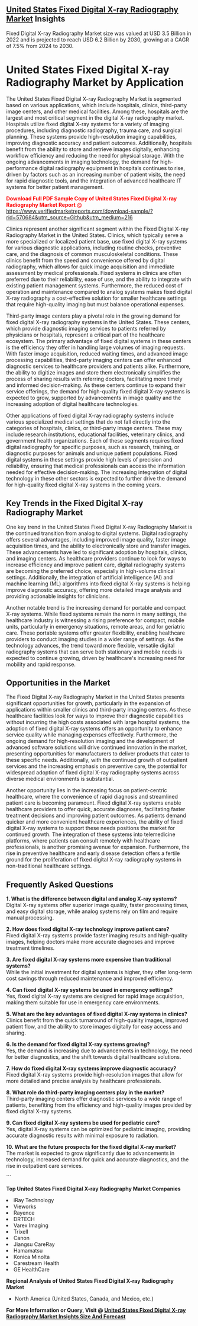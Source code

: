 <h2><a href="https://www.verifiedmarketreports.com/download-sample/?rid=570684&amp;utm_source=Github&amp;utm_medium=216" target="_blank">United States Fixed Digital X-ray Radiography Market</a> Insights</h2><p>Fixed Digital X-ray Radiography Market size was valued at USD 3.5 Billion in 2022 and is projected to reach USD 6.2 Billion by 2030, growing at a CAGR of 7.5% from 2024 to 2030.</p><p><h1>United States Fixed Digital X-ray Radiography Market by Application</h1><p>The United States Fixed Digital X-ray Radiography Market is segmented based on various applications, which include hospitals, clinics, third-party image centers, and other medical facilities. Among these, hospitals are the largest and most critical segment in the digital X-ray radiography market. Hospitals utilize fixed digital X-ray systems for a variety of imaging procedures, including diagnostic radiography, trauma care, and surgical planning. These systems provide high-resolution imaging capabilities, improving diagnostic accuracy and patient outcomes. Additionally, hospitals benefit from the ability to store and retrieve images digitally, enhancing workflow efficiency and reducing the need for physical storage. With the ongoing advancements in imaging technology, the demand for high-performance digital radiography equipment in hospitals continues to rise, driven by factors such as an increasing number of patient visits, the need for rapid diagnostic tools, and the integration of advanced healthcare IT systems for better patient management.<p><span class=""><span style="color: #ff0000;"><strong>Download Full PDF Sample Copy of United States Fixed Digital X-ray Radiography Market Report</strong> @ </span><a href="https://www.verifiedmarketreports.com/download-sample/?rid=570684&amp;utm_source=Github&amp;utm_medium=216" target="_blank">https://www.verifiedmarketreports.com/download-sample/?rid=570684&amp;utm_source=Github&amp;utm_medium=216</a></span></p><p>Clinics represent another significant segment within the Fixed Digital X-ray Radiography Market in the United States. Clinics, which typically serve a more specialized or localized patient base, use fixed digital X-ray systems for various diagnostic applications, including routine checks, preventive care, and the diagnosis of common musculoskeletal conditions. These clinics benefit from the speed and convenience offered by digital radiography, which allows for quick image acquisition and immediate assessment by medical professionals. Fixed systems in clinics are often preferred due to their reliability, ease of use, and the ability to integrate with existing patient management systems. Furthermore, the reduced cost of operation and maintenance compared to analog systems makes fixed digital X-ray radiography a cost-effective solution for smaller healthcare settings that require high-quality imaging but must balance operational expenses.<p>Third-party image centers play a pivotal role in the growing demand for fixed digital X-ray radiography systems in the United States. These centers, which provide diagnostic imaging services to patients referred by physicians or hospitals, represent a critical part of the healthcare ecosystem. The primary advantage of fixed digital systems in these centers is the efficiency they offer in handling large volumes of imaging requests. With faster image acquisition, reduced waiting times, and advanced image processing capabilities, third-party imaging centers can offer enhanced diagnostic services to healthcare providers and patients alike. Furthermore, the ability to digitize images and store them electronically simplifies the process of sharing results with referring doctors, facilitating more timely and informed decision-making. As these centers continue to expand their service offerings, the demand for high-quality fixed digital X-ray systems is expected to grow, supported by advancements in image quality and the increasing adoption of digital healthcare technologies.<p>Other applications of fixed digital X-ray radiography systems include various specialized medical settings that do not fall directly into the categories of hospitals, clinics, or third-party image centers. These may include research institutions, educational facilities, veterinary clinics, and government health organizations. Each of these segments requires fixed digital radiography for specific purposes, such as research, training, or diagnostic purposes for animals and unique patient populations. Fixed digital systems in these settings provide high levels of precision and reliability, ensuring that medical professionals can access the information needed for effective decision-making. The increasing integration of digital technology in these other sectors is expected to further drive the demand for high-quality fixed digital X-ray systems in the coming years.<h2>Key Trends in the Fixed Digital X-ray Radiography Market</h2><p>One key trend in the United States Fixed Digital X-ray Radiography Market is the continued transition from analog to digital systems. Digital radiography offers several advantages, including improved image quality, faster image acquisition times, and the ability to electronically store and transfer images. These advancements have led to significant adoption by hospitals, clinics, and imaging centers. As healthcare providers continue to look for ways to increase efficiency and improve patient care, digital radiography systems are becoming the preferred choice, especially in high-volume clinical settings. Additionally, the integration of artificial intelligence (AI) and machine learning (ML) algorithms into fixed digital X-ray systems is helping improve diagnostic accuracy, offering more detailed image analysis and providing actionable insights for clinicians.<p>Another notable trend is the increasing demand for portable and compact X-ray systems. While fixed systems remain the norm in many settings, the healthcare industry is witnessing a rising preference for compact, mobile units, particularly in emergency situations, remote areas, and for geriatric care. These portable systems offer greater flexibility, enabling healthcare providers to conduct imaging studies in a wider range of settings. As the technology advances, the trend toward more flexible, versatile digital radiography systems that can serve both stationary and mobile needs is expected to continue growing, driven by healthcare's increasing need for mobility and rapid response.<h2>Opportunities in the Market</h2><p>The Fixed Digital X-ray Radiography Market in the United States presents significant opportunities for growth, particularly in the expansion of applications within smaller clinics and third-party imaging centers. As these healthcare facilities look for ways to improve their diagnostic capabilities without incurring the high costs associated with large hospital systems, the adoption of fixed digital X-ray systems offers an opportunity to enhance service quality while managing expenses effectively. Furthermore, the ongoing demand for high-resolution imaging and the development of advanced software solutions will drive continued innovation in the market, presenting opportunities for manufacturers to deliver products that cater to these specific needs. Additionally, with the continued growth of outpatient services and the increasing emphasis on preventive care, the potential for widespread adoption of fixed digital X-ray radiography systems across diverse medical environments is substantial.<p>Another opportunity lies in the increasing focus on patient-centric healthcare, where the convenience of rapid diagnosis and streamlined patient care is becoming paramount. Fixed digital X-ray systems enable healthcare providers to offer quick, accurate diagnoses, facilitating faster treatment decisions and improving patient outcomes. As patients demand quicker and more convenient healthcare experiences, the ability of fixed digital X-ray systems to support these needs positions the market for continued growth. The integration of these systems into telemedicine platforms, where patients can consult remotely with healthcare professionals, is another promising avenue for expansion. Furthermore, the rise in preventive healthcare and early disease detection offers a fertile ground for the proliferation of fixed digital X-ray radiography systems in non-traditional healthcare settings.<h2>Frequently Asked Questions</h2><p><b>1. What is the difference between digital and analog X-ray systems?</b><br>Digital X-ray systems offer superior image quality, faster processing times, and easy digital storage, while analog systems rely on film and require manual processing.</p><p><b>2. How does fixed digital X-ray technology improve patient care?</b><br>Fixed digital X-ray systems provide faster imaging results and high-quality images, helping doctors make more accurate diagnoses and improve treatment timelines.</p><p><b>3. Are fixed digital X-ray systems more expensive than traditional systems?</b><br>While the initial investment for digital systems is higher, they offer long-term cost savings through reduced maintenance and improved efficiency.</p><p><b>4. Can fixed digital X-ray systems be used in emergency settings?</b><br>Yes, fixed digital X-ray systems are designed for rapid image acquisition, making them suitable for use in emergency care environments.</p><p><b>5. What are the key advantages of fixed digital X-ray systems in clinics?</b><br>Clinics benefit from the quick turnaround of high-quality images, improved patient flow, and the ability to store images digitally for easy access and sharing.</p><p><b>6. Is the demand for fixed digital X-ray systems growing?</b><br>Yes, the demand is increasing due to advancements in technology, the need for better diagnostics, and the shift towards digital healthcare solutions.</p><p><b>7. How do fixed digital X-ray systems improve diagnostic accuracy?</b><br>Fixed digital X-ray systems provide high-resolution images that allow for more detailed and precise analysis by healthcare professionals.</p><p><b>8. What role do third-party imaging centers play in the market?</b><br>Third-party imaging centers offer diagnostic services to a wide range of patients, benefiting from the efficiency and high-quality images provided by fixed digital X-ray systems.</p><p><b>9. Can fixed digital X-ray systems be used for pediatric care?</b><br>Yes, digital X-ray systems can be optimized for pediatric imaging, providing accurate diagnostic results with minimal exposure to radiation.</p><p><b>10. What are the future prospects for the fixed digital X-ray market?</b><br>The market is expected to grow significantly due to advancements in technology, increased demand for quick and accurate diagnostics, and the rise in outpatient care services.</p>```</p><p><strong>Top United States Fixed Digital X-ray Radiography Market Companies</strong></p><div data-test-id=""><p><li>iRay Technology</li><li> Vieworks</li><li> Rayence</li><li> DRTECH</li><li> Varex Imaging</li><li> Trixell</li><li> Canon</li><li> Jiangsu CareRay</li><li> Hamamatsu</li><li> Konica Minolta</li><li> Carestream Health</li><li> GE HealthCare</li></p><div><strong>Regional Analysis of&nbsp;United States Fixed Digital X-ray Radiography Market</strong></div><ul><li dir="ltr"><p dir="ltr">North America&nbsp;(United States, Canada, and Mexico, etc.)</p></li></ul><p><strong>For More Information or Query, Visit @&nbsp;</strong><strong><a href="https://www.verifiedmarketreports.com/product/fixed-digital-x-ray-radiography-market/?utm_source=Github&amp;utm_medium=216" target="_blank">United States Fixed Digital X-ray Radiography Market Insights Size And Forecast</a></strong></p></div>
